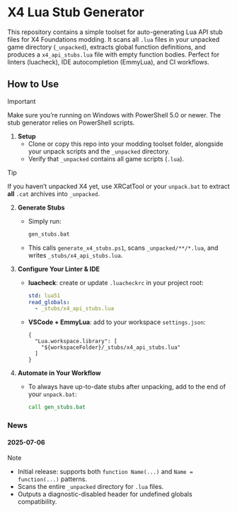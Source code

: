 # X4 Lua Stub Generator

This repository contains a simple toolset for auto-generating Lua API stub files for X4 Foundations modding. It scans all `.lua` files in your unpacked game directory (`_unpacked`), extracts global function definitions, and produces a `x4_api_stubs.lua` file with empty function bodies. Perfect for linters (luacheck), IDE autocompletion (EmmyLua), and CI workflows.

## How to Use

> [!important]
>
> Make sure you’re running on Windows with PowerShell 5.0 or newer. The stub generator relies on PowerShell scripts.

1. **Setup**  
   - Clone or copy this repo into your modding toolset folder, alongside your unpack scripts and the `_unpacked` directory.  
   - Verify that `_unpacked` contains all game scripts (`.lua`).

> [!tip]
>
> If you haven’t unpacked X4 yet, use XRCatTool or your `unpack.bat` to extract **all** `.cat` archives into `_unpacked`.

2. **Generate Stubs**  
   - Simply run:
     ```bat
     gen_stubs.bat
     ```
   - This calls `generate_x4_stubs.ps1`, scans `_unpacked/**/*.lua`, and writes `_stubs/x4_api_stubs.lua`.

3. **Configure Your Linter & IDE**  
   - **luacheck**: create or update `.luacheckrc` in your project root:
     ```yaml
     std: lua51
     read_globals:
       - _stubs/x4_api_stubs.lua
     ```
   - **VSCode + EmmyLua**: add to your workspace `settings.json`:
     ```jsonc
     {
       "Lua.workspace.library": [
         "${workspaceFolder}/_stubs/x4_api_stubs.lua"
       ]
     }
     ```

4. **Automate in Your Workflow**  
   - To always have up-to-date stubs after unpacking, add to the end of your `unpack.bat`:
     ```bat
     call gen_stubs.bat
     ```

### News

#### 2025-07-06

> [!note]
>  
> - Initial release: supports both `function Name(...)` and `Name = function(...)` patterns.  
> - Scans the entire `_unpacked` directory for `.lua` files.  
> - Outputs a diagnostic-disabled header for undefined globals compatibility.